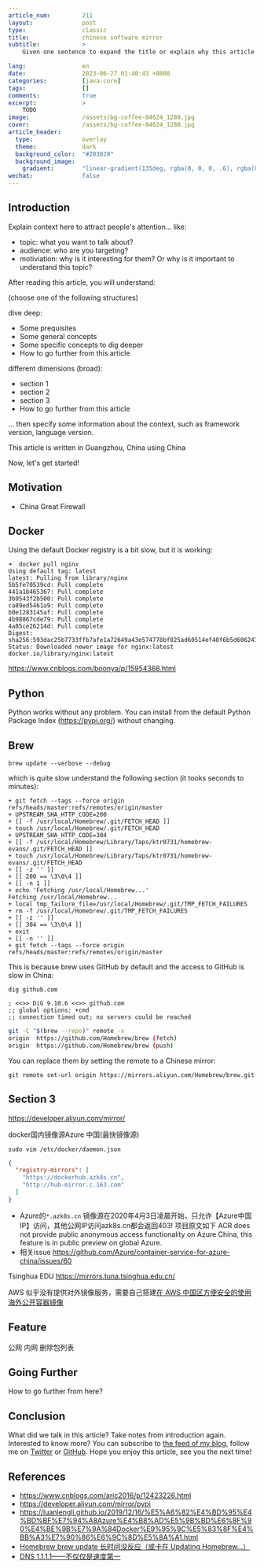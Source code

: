 ```yaml
---
article_num:         211
layout:              post
type:                classic
title:               chinese software mirror
subtitle:            >
    Given one sentence to expand the title or explain why this article may interest your readers.

lang:                en
date:                2023-06-27 01:40:43 +0800
categories:          [java-core]
tags:                []
comments:            true
excerpt:             >
    TODO
image:               /assets/bg-coffee-84624_1280.jpg
cover:               /assets/bg-coffee-84624_1280.jpg
article_header:
  type:              overlay
  theme:             dark
  background_color:  "#203028"
  background_image:
    gradient:        "linear-gradient(135deg, rgba(0, 0, 0, .6), rgba(0, 0, 0, .4))"
wechat:              false
---
```


## Introduction

Explain context here to attract people's attention... like:
- topic: what you want to talk about?
- audience: who are you targeting?
- motiviation: why is it interesting for them? Or why is it important to understand this topic?

After reading this article, you will understand:

(choose one of the following structures)

dive deep:

* Some prequisites
* Some general concepts
* Some specific concepts to dig deeper
* How to go further from this article

different dimensions (broad):

* section 1
* section 2
* section 3
* How to go further from this article

... then specify some information about the context, such as framework version, language version.

This article is written in Guangzhou, China using China 

Now, let's get started!

## Motivation

- China Great Firewall

<!--
## DNS

Check your DNS before going to China. Don't use

* CloudFlare DNS `1.1.1.1` => Use `1.0.0.1`, version for China
* Google DNS `8.8.8.8`, (todo) => Use something else
-->

## Docker

Using the default Docker registry is a bit slow, but it is working:

```
➜  docker pull nginx
Using default tag: latest
latest: Pulling from library/nginx
5b5fe70539cd: Pull complete
441a1b465367: Pull complete
3b9543f2b500: Pull complete
ca89ed5461a9: Pull complete
b0e1283145af: Pull complete
4b98867cde79: Pull complete
4a85ce26214d: Pull complete
Digest: sha256:593dac25b7733ffb7afe1a72649a43e574778bf025ad60514ef40f6b5d606247
Status: Downloaded newer image for nginx:latest
docker.io/library/nginx:latest
```

<https://www.cnblogs.com/boonya/p/15954368.html>

## Python

Python works without any problem. You can install from the default Python
Package Index (<https://pypi.org/>) without changing.

## Brew

```
brew update --verbose --debug
```

which is quite slow understand the following section (it tooks seconds to
minutes):

```
+ git fetch --tags --force origin refs/heads/master:refs/remotes/origin/master
+ UPSTREAM_SHA_HTTP_CODE=200
+ [[ -f /usr/local/Homebrew/.git/FETCH_HEAD ]]
+ touch /usr/local/Homebrew/.git/FETCH_HEAD
+ UPSTREAM_SHA_HTTP_CODE=304
+ [[ -f /usr/local/Homebrew/Library/Taps/ktr0731/homebrew-evans/.git/FETCH_HEAD ]]
+ touch /usr/local/Homebrew/Library/Taps/ktr0731/homebrew-evans/.git/FETCH_HEAD
+ [[ -z '' ]]
+ [[ 200 == \3\0\4 ]]
+ [[ -n 1 ]]
+ echo 'Fetching /usr/local/Homebrew...'
Fetching /usr/local/Homebrew...
+ local tmp_failure_file=/usr/local/Homebrew/.git/TMP_FETCH_FAILURES
+ rm -f /usr/local/Homebrew/.git/TMP_FETCH_FAILURES
+ [[ -z '' ]]
+ [[ 304 == \3\0\4 ]]
+ exit
+ [[ -n '' ]]
+ git fetch --tags --force origin refs/heads/master:refs/remotes/origin/master
```

This is because brew uses GitHub by default and the access to GitHub is slow in
China:

```
dig github.com

; <<>> DiG 9.10.6 <<>> github.com
;; global options: +cmd
;; connection timed out; no servers could be reached
```

```sh
git -C "$(brew --repo)" remote -v
origin	https://github.com/Homebrew/brew (fetch)
origin	https://github.com/Homebrew/brew (push)
```

You can replace them by setting the remote to a Chinese mirror:

```
git remote set-url origin https://mirrors.aliyun.com/Homebrew/brew.git
```

## Section 3

<https://developer.aliyun.com/mirror/>


docker国内镜像源Azure 中国(最快镜像源)


```
sudo vim /etc/docker/daemon.json
```


```json
{
  "registry-mirrors": [
    "https://dockerhub.azk8s.cn",
    "http://hub-mirror.c.163.com"
  ]
}
```


* Azure的`*.azk8s.cn` 镜像源在2020年4月3日凌晨开始，只允许【Azure中国IP】访问，其他公网IP访问azk8s.cn都会返回403!
  项目原文如下 ACR does not provide public anonymous access functionality on Azure China, this feature is in public preview on global Azure.
* 相关issue  <https://github.com/Azure/container-service-for-azure-china/issues/60>


Tsinghua EDU 
<https://mirrors.tuna.tsinghua.edu.cn/>


AWS 似乎没有提供对外镜像服务，需要自己搭建[在 AWS 中国区方便安全的使用海外公开容器镜像](https://aws.amazon.com/cn/blogs/china/convenient-and-safe-use-of-overseas-public-container-images-in-aws-china/)

## Feature

公网
内网
删除包列表


## Going Further

How to go further from here?

## Conclusion

What did we talk in this article? Take notes from introduction again.
Interested to know more? You can subscribe to [the feed of my blog](/feed.xml), follow me
on [Twitter](https://twitter.com/mincong_h) or
[GitHub](https://github.com/mincong-h/). Hope you enjoy this article, see you the next time!

## References

- <https://www.cnblogs.com/aric2016/p/12423226.html>
- <https://developer.aliyun.com/mirror/pypi>
- <https://luanlengli.github.io/2019/12/16/%E5%A6%82%E4%BD%95%E4%BD%BF%E7%94%A8Azure%E4%B8%AD%E5%9B%BD%E6%8F%90%E4%BE%9B%E7%9A%84Docker%E9%95%9C%E5%83%8F%E4%BB%A3%E7%90%86%E6%9C%8D%E5%8A%A1.html>
- [Homebrew brew update 长时间没反应（或卡在 Updating Homebrew...）](https://blog.csdn.net/zz00008888/article/details/113880633)
- [DNS 1.1.1.1——不仅仅是速度第一](https://zhuanlan.zhihu.com/p/135319565)

